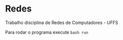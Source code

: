 # Redes
Trabalho disciplina de Redes de Computadores - UFFS

Para rodar o programa execute `bash run`
